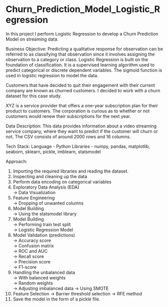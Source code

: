 # Churn_Prediction_Model_Logistic_Regression

In this project I perform Logistic Regression to develop a Churn Prediction Model on streaming data.

Business Objective: Predicting a qualitative response for observation can be referred to as classifying that observation since it involves assigning the observation to a category or class. Logistic Regression is built on the foundation of classification. It is a supervised learning algorithm used to predict categorical or discrete dependent variables. The sigmoid function is used in logistic regression to model the data.

Customers that have decided to quit their engagement with their current company are known as churned customers. I decided to work with a churn dataset for this case study.

XYZ is a service provider that offers a one-year subscription plan for their product to customers. The corporation is curious as to whether or not customers would renew their subscriptions for the next year.

Data Description: This data provides information about a video streaming service company, where they want to predict if the customer will churn or not. The CSV consists of around 2000 rows and 16 columns.

Tech Stack: 
Language - Python
Libraries - numpy, pandas, matplotlib, seaborn, sklearn, pickle, imblearn, statsmodel

Approach:

1. Importing the required libraries and reading the dataset.
2. Inspecting and cleaning up the data
3. Perform data encoding on categorical variables
4. Exploratory Data Analysis (EDA) <br />
   -> Data Visualization <br />
5. Feature Engineering <br />
   -> Dropping of unwanted columns <br />
6. Model Building <br />
   -> Using the statsmodel library <br />
7. Model Building <br /> 
   -> Performing train test split <br />
   -> Logistic Regression Model <br />
8. Model Validation (predictions) <br />
   -> Accuracy score <br />
   -> Confusion matrix <br />
   -> ROC and AUC <br />
   -> Recall score <br />
   -> Precision score <br />
   -> F1-score <br />
9. Handling the unbalanced data <br />
   -> With balanced weights <br />
   -> Random weights <br />
   -> Adjusting imbalanced data
   -> Using SMOTE
10. Feature Selection
   -> Barrier threshold selection
   -> RFE method
11. Save the model in the form of a pickle file.



 
